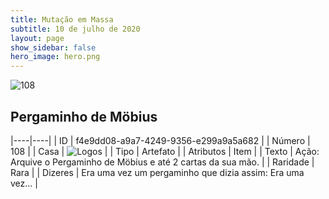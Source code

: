 ```yaml
---
title: Mutação em Massa
subtitle: 10 de julho de 2020
layout: page
show_sidebar: false
hero_image: hero.png
---
```


![108](https://cdn.keyforgegame.com/media/card_front/pt/479_108_JRGHQ4HQ5QHC_pt.png)

## Pergaminho de Möbius

|----|----|
| ID | f4e9dd08-a9a7-4249-9356-e299a9a5a682 |
| Número | 108 |
| Casa | ![Logos](https://archonarcana.com/images/thumb/c/ce/Logos.png/22px-Logos.png "Logos") |
| Tipo | Artefato |
| Atributos | Item |
| Texto | Ação: Arquive o Pergaminho de Möbius e até 2 cartas da sua mão. |
| Raridade | Rara |
| Dizeres | Era uma vez um pergaminho que dizia assim:   Era uma vez… |
